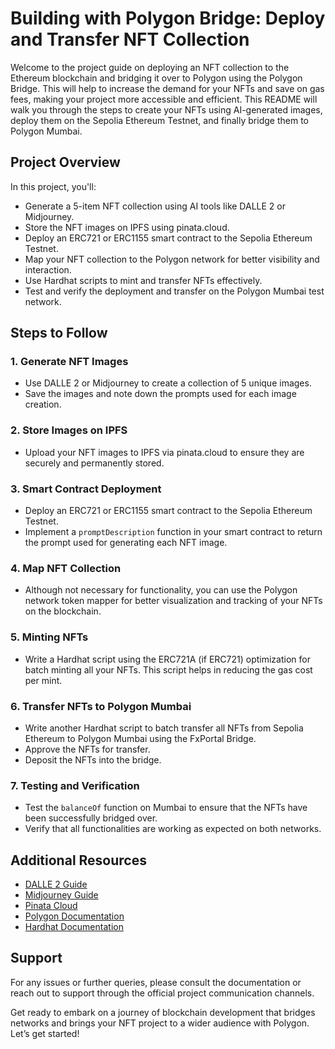 # Building with Polygon Bridge: Deploy and Transfer NFT Collection

Welcome to the project guide on deploying an NFT collection to the Ethereum blockchain and bridging it over to Polygon using the Polygon Bridge. This will help to increase the demand for your NFTs and save on gas fees, making your project more accessible and efficient. This README will walk you through the steps to create your NFTs using AI-generated images, deploy them on the Sepolia Ethereum Testnet, and finally bridge them to Polygon Mumbai.

## Project Overview

In this project, you'll:
- Generate a 5-item NFT collection using AI tools like DALLE 2 or Midjourney.
- Store the NFT images on IPFS using pinata.cloud.
- Deploy an ERC721 or ERC1155 smart contract to the Sepolia Ethereum Testnet.
- Map your NFT collection to the Polygon network for better visibility and interaction.
- Use Hardhat scripts to mint and transfer NFTs effectively.
- Test and verify the deployment and transfer on the Polygon Mumbai test network.

## Steps to Follow

### 1. Generate NFT Images
- Use DALLE 2 or Midjourney to create a collection of 5 unique images.
- Save the images and note down the prompts used for each image creation.

### 2. Store Images on IPFS
- Upload your NFT images to IPFS via pinata.cloud to ensure they are securely and permanently stored.

### 3. Smart Contract Deployment
- Deploy an ERC721 or ERC1155 smart contract to the Sepolia Ethereum Testnet.
- Implement a `promptDescription` function in your smart contract to return the prompt used for generating each NFT image.

### 4. Map NFT Collection
- Although not necessary for functionality, you can use the Polygon network token mapper for better visualization and tracking of your NFTs on the blockchain.

### 5. Minting NFTs
- Write a Hardhat script using the ERC721A (if ERC721) optimization for batch minting all your NFTs. This script helps in reducing the gas cost per mint.

### 6. Transfer NFTs to Polygon Mumbai
- Write another Hardhat script to batch transfer all NFTs from Sepolia Ethereum to Polygon Mumbai using the FxPortal Bridge.
- Approve the NFTs for transfer.
- Deposit the NFTs into the bridge.

### 7. Testing and Verification
- Test the `balanceOf` function on Mumbai to ensure that the NFTs have been successfully bridged over.
- Verify that all functionalities are working as expected on both networks.

## Additional Resources

- [DALLE 2 Guide](https://labs.openai.com/)
- [Midjourney Guide](https://www.midjourney.com/)
- [Pinata Cloud](https://www.pinata.cloud/)
- [Polygon Documentation](https://docs.polygon.technology/)
- [Hardhat Documentation](https://hardhat.org/getting-started/)

## Support

For any issues or further queries, please consult the documentation or reach out to support through the official project communication channels.

Get ready to embark on a journey of blockchain development that bridges networks and brings your NFT project to a wider audience with Polygon. Let’s get started!
